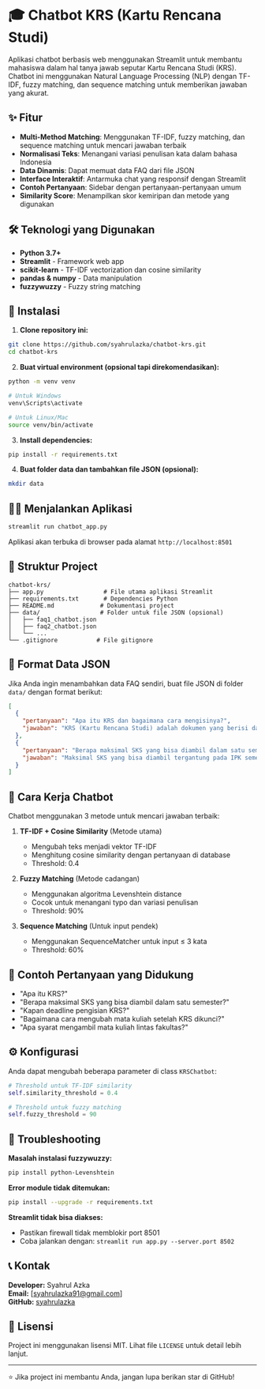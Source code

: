 # 🎓 Chatbot KRS (Kartu Rencana Studi)

Aplikasi chatbot berbasis web menggunakan Streamlit untuk membantu mahasiswa dalam hal tanya jawab seputar Kartu Rencana Studi (KRS). Chatbot ini menggunakan Natural Language Processing (NLP) dengan TF-IDF, fuzzy matching, dan sequence matching untuk memberikan jawaban yang akurat.

## ✨ Fitur

- **Multi-Method Matching**: Menggunakan TF-IDF, fuzzy matching, dan sequence matching untuk mencari jawaban terbaik
- **Normalisasi Teks**: Menangani variasi penulisan kata dalam bahasa Indonesia
- **Data Dinamis**: Dapat memuat data FAQ dari file JSON
- **Interface Interaktif**: Antarmuka chat yang responsif dengan Streamlit
- **Contoh Pertanyaan**: Sidebar dengan pertanyaan-pertanyaan umum
- **Similarity Score**: Menampilkan skor kemiripan dan metode yang digunakan

## 🛠️ Teknologi yang Digunakan

- **Python 3.7+**
- **Streamlit** - Framework web app
- **scikit-learn** - TF-IDF vectorization dan cosine similarity
- **pandas & numpy** - Data manipulation
- **fuzzywuzzy** - Fuzzy string matching

## 🚀 Instalasi

1. **Clone repository ini:**
```bash
git clone https://github.com/syahrulazka/chatbot-krs.git
cd chatbot-krs
```

2. **Buat virtual environment (opsional tapi direkomendasikan):**
```bash
python -m venv venv

# Untuk Windows
venv\Scripts\activate

# Untuk Linux/Mac
source venv/bin/activate
```

3. **Install dependencies:**
```bash
pip install -r requirements.txt
```

4. **Buat folder data dan tambahkan file JSON (opsional):**
```bash
mkdir data
```

## 🏃‍♂️ Menjalankan Aplikasi

```bash
streamlit run chatbot_app.py
```

Aplikasi akan terbuka di browser pada alamat `http://localhost:8501`

## 📁 Struktur Project

```
chatbot-krs/
├── app.py                 # File utama aplikasi Streamlit
├── requirements.txt       # Dependencies Python
├── README.md             # Dokumentasi project
├── data/                 # Folder untuk file JSON (opsional)
│   ├── faq1_chatbot.json
│   ├── faq2_chatbot.json
│   └── ...
└── .gitignore           # File gitignore
```

## 📄 Format Data JSON

Jika Anda ingin menambahkan data FAQ sendiri, buat file JSON di folder `data/` dengan format berikut:

```json
[
  {
    "pertanyaan": "Apa itu KRS dan bagaimana cara mengisinya?",
    "jawaban": "KRS (Kartu Rencana Studi) adalah dokumen yang berisi daftar mata kuliah yang akan diambil mahasiswa pada semester tertentu..."
  },
  {
    "pertanyaan": "Berapa maksimal SKS yang bisa diambil dalam satu semester?",
    "jawaban": "Maksimal SKS yang bisa diambil tergantung pada IPK semester sebelumnya..."
  }
]
```

## 🤖 Cara Kerja Chatbot

Chatbot menggunakan 3 metode untuk mencari jawaban terbaik:

1. **TF-IDF + Cosine Similarity** (Metode utama)
   - Mengubah teks menjadi vektor TF-IDF
   - Menghitung cosine similarity dengan pertanyaan di database
   - Threshold: 0.4

2. **Fuzzy Matching** (Metode cadangan)
   - Menggunakan algoritma Levenshtein distance
   - Cocok untuk menangani typo dan variasi penulisan
   - Threshold: 90%

3. **Sequence Matching** (Untuk input pendek)
   - Menggunakan SequenceMatcher untuk input ≤ 3 kata
   - Threshold: 60%

## 🎯 Contoh Pertanyaan yang Didukung

- "Apa itu KRS?"
- "Berapa maksimal SKS yang bisa diambil dalam satu semester?"
- "Kapan deadline pengisian KRS?"
- "Bagaimana cara mengubah mata kuliah setelah KRS dikunci?"
- "Apa syarat mengambil mata kuliah lintas fakultas?"

## ⚙️ Konfigurasi

Anda dapat mengubah beberapa parameter di class `KRSChatbot`:

```python
# Threshold untuk TF-IDF similarity
self.similarity_threshold = 0.4

# Threshold untuk fuzzy matching
self.fuzzy_threshold = 90
```

## 🐛 Troubleshooting

**Masalah instalasi fuzzywuzzy:**
```bash
pip install python-Levenshtein
```

**Error module tidak ditemukan:**
```bash
pip install --upgrade -r requirements.txt
```

**Streamlit tidak bisa diakses:**
- Pastikan firewall tidak memblokir port 8501
- Coba jalankan dengan: `streamlit run app.py --server.port 8502`

## 📞 Kontak

**Developer:** Syahrul Azka  
**Email:** [syahrulazka91@gmail.com]  
**GitHub:** [syahrulazka](https://github.com/syahrulazka)

## 📄 Lisensi

Project ini menggunakan lisensi MIT. Lihat file `LICENSE` untuk detail lebih lanjut.

---

⭐ Jika project ini membantu Anda, jangan lupa berikan star di GitHub!

